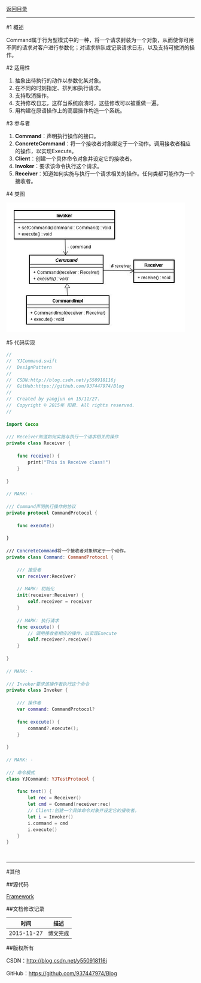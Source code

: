 [返回目录](https://github.com/937447974/Blog/blob/master/架构设计/23设计模式之目录.md)

----------

#1 概述

Command属于行为型模式中的一种，将一个请求封装为一个对象，从而使你可用不同的请求对客户进行参数化；对请求排队或记录请求日志，以及支持可撤消的操作。

#2 适用性

1. 抽象出待执行的动作以参数化某对象。
2. 在不同的时刻指定、排列和执行请求。
3. 支持取消操作。
4. 支持修改日志，这样当系统崩溃时，这些修改可以被重做一遍。
5. 用构建在原语操作上的高层操作构造一个系统。

#3 参与者

1. **Command**：声明执行操作的接口。
2. **ConcreteCommand**：将一个接收者对象绑定于一个动作。调用接收者相应的操作，以实现Execute。
3. **Client**：创建一个具体命令对象并设定它的接收者。
4. **Invoker**：要求该命令执行这个请求。
5. **Receiver**：知道如何实施与执行一个请求相关的操作。任何类都可能作为一个接收者。

#4 类图

![DDl-1](https://raw.githubusercontent.com/937447974/Blog/master/Resources/2015112716.png)

#5 代码实现

```swift
//
//  YJCommand.swift
//  DesignPattern
//
//  CSDN:http://blog.csdn.net/y550918116j
//  GitHub:https://github.com/937447974/Blog
//
//  Created by yangjun on 15/11/27.
//  Copyright © 2015年 阳君. All rights reserved.
//

import Cocoa

/// Receiver知道如何实施与执行一个请求相关的操作
private class Receiver {
    
    func receive() {
        print("This is Receive class!")
    }
    
}

// MARK: -

/// Command声明执行操作的协议
private protocol CommandProtocol {
    
    func execute()
    
}

/// ConcreteCommand将一个接收者对象绑定于一个动作。
private class Command: CommandProtocol {
    
    /// 接受者
    var receiver:Receiver?
    
    // MARK: 初始化
    init(receiver:Receiver) {
        self.receiver = receiver
    }
    
    // MARK: 执行请求
    func execute() {
        // 调用接收者相应的操作，以实现Execute
        self.receiver?.receive()
    }
    
}

// MARK: -

/// Invoker要求该操作者执行这个命令
private class Invoker {
    
    /// 操作者
    var command: CommandProtocol?
    
    func execute() {
        command?.execute();
    }
    
}

// MARK: -

/// 命令模式
class YJCommand: YJTestProtocol {
    
    func test() {
        let rec = Receiver()
        let cmd = Command(receiver:rec)
        // Client:创建一个具体命令对象并设定它的接收者。
        let i = Invoker()
        i.command = cmd
        i.execute()
    }
}
```

&#160;

----------

#其他

##源代码

[Framework](https://github.com/937447974/Framework)

##文档修改记录

| 时间 | 描述 |
| ---- | ---- |
| 2015-11-27 | 博文完成 |

##版权所有

CSDN：http://blog.csdn.net/y550918116j

GitHub：https://github.com/937447974/Blog